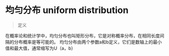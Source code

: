 # 均匀分布 uniform distribution

> 定义

在概率论和统计学中，均匀分布也叫矩形分布，它是对称概率分布，在相同长度间隔的分布概率是等可能的。 均匀分布由两个参数a和b定义，它们是数轴上的最小值和最大值，通常缩写为U（a，b）

